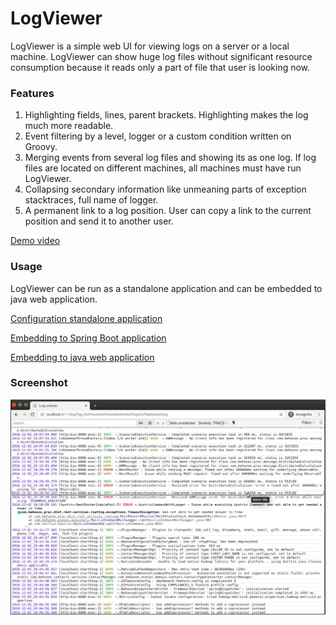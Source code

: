 # LogViewer

LogViewer is a simple web UI for viewing logs on a server or a local machine. LogViewer can show huge log files
without significant resource consumption because it reads only a part of file that user is looking now. 

### Features

1. Highlighting fields, lines, parent brackets. Highlighting makes the log much more readable.
1. Event filtering by a level, logger or a custom condition written on Groovy.
1. Merging events from several log files and showing its as one log. If log files are located on different
machines, all machines must have run LogViewer.
1. Collapsing secondary information like unmeaning parts of exception stacktraces, full name of logger.
1. A permanent link to a log position. User can copy a link to the current position and send it to another user. 

[Demo video](https://www.youtube.com/watch?v=1ukLMIqN0i0)

### Usage

LogViewer can be run as a standalone application and can be embedded to java web application.

[Configuration standalone application](_docs/standalone.md)

[Embedding to Spring Boot application](_docs/embadded-spring-boot.md)

[Embedding to java web application](_docs/embadded.md)

### Screenshot

![](_docs/screenshot.png)